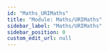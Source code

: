 ```yaml
---
id: "Maths_URIMaths"
title: "Module: Maths/URIMaths"
sidebar_label: "Maths/URIMaths"
sidebar_position: 0
custom_edit_url: null
---
```


